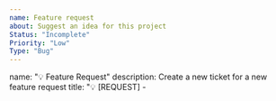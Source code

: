 ```yaml
---
name: Feature request
about: Suggest an idea for this project
Status: "Incomplete"
Priority: "Low"
Type: "Bug"
---
```


name: "💡 Feature Request"
description: Create a new ticket for a new feature request
title: "💡 [REQUEST] - <title>"
labels: [
"question"
]
body:

- type: input
  id: start_date
  attributes:
  label: "Start Date"
  description: Start of development
  placeholder: "month/day/year"
  validations:
  required: false
- type: textarea
  id: implementation_pr
  attributes:
  label: "Implementation PR"
  description: Pull request used
  placeholder: "#Pull Request ID"
  validations:
  required: false
- type: textarea
  id: reference_issues
  attributes:
  label: "Reference Issues"
  description: Common issues
  placeholder: "#Issues IDs"
  validations:
  required: false
- type: textarea
  id: summary
  attributes:
  label: "Summary"
  description: Provide a brief explanation of the feature
  placeholder: Describe in a few lines your feature request
  validations:
  required: true
- type: textarea
  id: basic_example
  attributes:
  label: "Basic Example"
  description: Indicate here some basic examples of your feature.
  placeholder: A few specific words about your feature request.
  validations:
  required: true
- type: textarea
  id: drawbacks
  attributes:
  label: "Drawbacks"
  description: What are the drawbacks/impacts of your feature request ?
  placeholder: Identify the drawbacks and impacts while being neutral on your feature request
  validations:
  required: true
- type: textarea
  id: unresolved_question
  attributes:
  label: "Unresolved questions"
  description: What questions still remain unresolved ?
  placeholder: Identify any unresolved issues.
  validations:
  required: false
